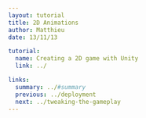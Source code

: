 ```yaml
---
layout: tutorial
title: 2D Animations
author: Matthieu
date: 13/11/13

tutorial:
  name: Creating a 2D game with Unity
  link: ../

links:
  summary: ../#summary
  previous: ../deployment
  next: ../tweaking-the-gameplay
---
```


